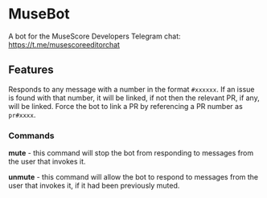 # MuseBot
A bot for the MuseScore Developers Telegram chat: https://t.me/musescoreeditorchat

## Features
Responds to any message with a number in the format `#xxxxxx`.
If an issue is found with that number, it will be linked, if not then the relevant PR, if any, will be linked.
Force the bot to link a PR by referencing a PR number as `pr#xxxx`.

### Commands

**mute** - this command will stop the bot from responding to messages from the user
that invokes it.

**unmute** - this command will allow the bot to respond to messages from the user
that invokes it, if it had been previously muted.
